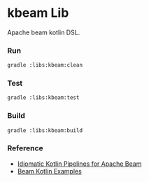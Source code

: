 # kbeam Lib

Apache beam kotlin DSL.

### Run

```bash
gradle :libs:kbeam:clean
```

### Test

```bash
gradle :libs:kbeam:test
```

### Build

```bash
gradle :libs:kbeam:build
```

### Reference

- [Idiomatic Kotlin Pipelines for Apache Beam](https://github.com/sfeir-open-source/kbeam)
- [Beam Kotlin Examples](https://github.com/apache/beam/tree/master/examples/kotlin)
